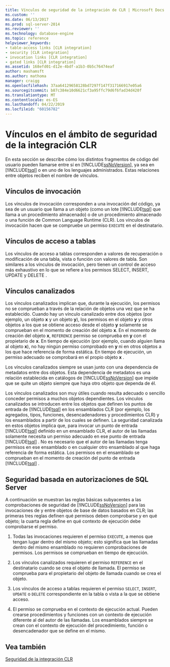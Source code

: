 ```yaml
---
title: Vínculos de seguridad de la integración de CLR | Microsoft Docs
ms.custom: ''
ms.date: 06/13/2017
ms.prod: sql-server-2014
ms.reviewer: ''
ms.technology: database-engine
ms.topic: reference
helpviewer_keywords:
- table-access links [CLR integration]
- security [CLR integration]
- invocation links [CLR integration]
- gated links [CLR integration]
ms.assetid: 168efd01-d12e-4bdf-a1b3-0b5c76474eaf
author: mashamsft
ms.author: mathoma
manager: craigg
ms.openlocfilehash: 37aa64129658128bd7297f147f317166917e05a6
ms.sourcegitcommit: b87c384e10d6621cf3a95ffc79d6f6fad34d420f
ms.translationtype: MT
ms.contentlocale: es-ES
ms.lasthandoff: 04/22/2019
ms.locfileid: "60156782"
---
```

# <a name="links-in-clr-integration-security"></a>Vínculos en el ámbito de seguridad de la integración CLR
  En esta sección se describe cómo los distintos fragmentos de código del usuario pueden llamarse entre sí en [!INCLUDE[ssNoVersion](../../includes/ssnoversion-md.md)], ya sea en [!INCLUDE[tsql](../../includes/tsql-md.md)] o en uno de los lenguajes administrados. Estas relaciones entre objetos reciben el nombre de vínculos.  
  
## <a name="invocation-links"></a>Vínculos de invocación  
 Los vínculos de invocación corresponden a una invocación del código, ya sea de un usuario que llama a un objeto (como un lote [!INCLUDE[tsql](../../includes/tsql-md.md)] que llama a un procedimiento almacenado) o de un procedimiento almacenado o una función de Common Language Runtime (CLR). Los vínculos de invocación hacen que se compruebe un permiso `EXECUTE` en el destinatario.  
  
## <a name="table-access-links"></a>Vínculos de acceso a tablas  
 Los vínculos de acceso a tablas corresponden a valores de recuperación o modificación de una tabla, vista o función con valores de tabla. Son similares a los vínculos de invocación, pero tienen un control de acceso más exhaustivo en lo que se refiere a los permisos SELECT, INSERT, UPDATE y DELETE .  
  
## <a name="gated-links"></a>Vínculos canalizados  
 Los vínculos canalizados implican que, durante la ejecución, los permisos no se comprueban a través de la relación de objetos una vez que se ha establecido. Cuando hay un vínculo canalizado entre dos objetos (por ejemplo, un objeto **x** y un objeto **y**), los permisos en el objeto **y** y otros objetos a los que se obtiene acceso desde el objeto **y** solamente se comprueban en el momento de creación del objeto **x**. En el momento de creación del objeto **x**, `REFERENCE` permiso se comprueba en **y** con el propietario de **x**. En tiempo de ejecución (por ejemplo, cuando alguien llama al objeto **x**), no hay ningún permiso comprobado en **y** ni en otros objetos a los que hace referencia de forma estática. En tiempo de ejecución, un permiso adecuado se comprobará en el propio objeto **x** .  
  
 Los vínculos canalizados siempre se usan junto con una dependencia de metadatos entre dos objetos. Esta dependencia de metadatos es una relación establecida en catálogos de [!INCLUDE[ssNoVersion](../../includes/ssnoversion-md.md)] que impide que se quite un objeto siempre que haya otro objeto que dependa de él.  
  
 Los vínculos canalizados son muy útiles cuando resulta adecuado o sencillo conceder permisos a muchos objetos dependientes. Los vínculos canalizados se introducen entre los objetos que definen los puntos de entrada de [!INCLUDE[tsql](../../includes/tsql-md.md)] en los ensamblados CLR (por ejemplo, los agregados, tipos, funciones, desencadenadores y procedimientos CLR) y los ensamblados a partir de los cuales se definen. La seguridad canalizada en estos objetos implica que, para invocar un punto de entrada [!INCLUDE[tsql](../../includes/tsql-md.md)] definido en un ensamblado CLR, el autor de las llamadas solamente necesita un permiso adecuado en ese punto de entrada [!INCLUDE[tsql](../../includes/tsql-md.md)] . No es necesario que el autor de las llamadas tenga permisos en ese ensamblado o en cualquier otro ensamblado al que haga referencia de forma estática. Los permisos en el ensamblado se comprueban en el momento de creación del punto de entrada [!INCLUDE[tsql](../../includes/tsql-md.md)] .  
  
## <a name="sql-server-authorization-based-security"></a>Seguridad basada en autorizaciones de SQL Server  
 A continuación se muestran las reglas básicas subyacentes a las comprobaciones de seguridad de [!INCLUDE[ssNoVersion](../../includes/ssnoversion-md.md)] para las invocaciones de y entre objetos de base de datos basados en CLR; las primeras tres reglas definen qué permisos deben comprobarse y en qué objeto; la cuarta regla define en qué contexto de ejecución debe comprobarse el permiso.  
  
1.  Todas las invocaciones requieren el permiso `EXECUTE`, a menos que tengan lugar dentro del mismo objeto; esto significa que las llamadas dentro del mismo ensamblado no requieren comprobaciones de permisos. Los permisos se comprueban en tiempo de ejecución.  
  
2.  Los vínculos canalizados requieren el permiso `REFERENCE` en el destinatario cuando se crea el objeto de llamada. El permiso se comprueba para el propietario del objeto de llamada cuando se crea el objeto.  
  
3.  Los vínculos de acceso a tablas requieren el permiso `SELECT`, `INSERT`, `UPDATE` o `DELETE` correspondiente en la tabla o vista a la que se obtiene acceso.  
  
4.  El permiso se comprueba en el contexto de ejecución actual. Pueden crearse procedimientos y funciones con un contexto de ejecución diferente al del autor de las llamadas. Los ensamblados siempre se crean con el contexto de ejecución del procedimiento, función o desencadenador que se define en el mismo.  
  
## <a name="see-also"></a>Vea también  
 [Seguridad de la integración CLR](../../relational-databases/clr-integration/security/clr-integration-security.md)  
  
  
